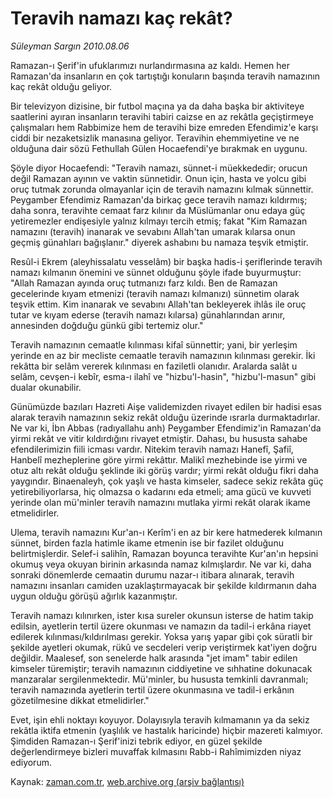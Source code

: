# Teravih namazı kaç rekât?

*Süleyman Sargın 2010.08.06*

<td class="columnist-detail">
<p>Ramazan-ı Şerif'in ufuklarımızı nurlandırmasına az kaldı. Hemen her Ramazan'da insanların en çok tartıştığı konuların başında teravih namazının kaç rekât olduğu geliyor.</p>
<p>
<div id="haberMetinDiv">
<p>Bir televizyon dizisine, bir futbol maçına ya da daha başka bir aktiviteye saatlerini ayıran insanların teravihi tabiri caizse en az rekâtla geçiştirmeye çalışmaları hem Rabbimize hem de teravihi bize emreden Efendimiz'e karşı ciddi bir nezaketsizlik manasına geliyor. Teravihin ehemmiyetine ve ne olduğuna dair sözü Fethullah Gülen Hocaefendi'ye bırakmak en uygunu.
<p>Şöyle diyor Hocaefendi: "Teravih namazı, sünnet-i müekkededir; orucun değil Ramazan ayının ve vaktin sünnetidir. Onun için, hasta ve yolcu gibi oruç tutmak zorunda olmayanlar için de teravih namazını kılmak sünnettir. Peygamber Efendimiz Ramazan'da birkaç gece teravih namazı kıldırmış; daha sonra, teravihte cemaat farz kılınır da Müslümanlar onu edaya güç yetiremezler endişesiyle yalnız kılmayı tercih etmiş; fakat "Kim Ramazan namazını (teravih) inanarak ve sevabını Allah'tan umarak kılarsa onun geçmiş günahları bağışlanır." diyerek ashabını bu namaza teşvik etmiştir.
<p>Resûl-i Ekrem (aleyhissalatu vesselâm) bir başka hadis-i şeriflerinde teravih namazı kılmanın önemini ve sünnet olduğunu şöyle ifade buyurmuştur: "Allah Ramazan ayında oruç tutmanızı farz kıldı. Ben de Ramazan gecelerinde kıyam etmenizi (teravih namazı kılmanızı) sünnetim olarak teşvik ettim. Kim inanarak ve sevabını Allah'tan bekleyerek ihlâs ile oruç tutar ve kıyam ederse (teravih namazı kılarsa) günahlarından arınır, annesinden doğduğu günkü gibi tertemiz olur."
<p>Teravih namazının cemaatle kılınması kifaî sünnettir; yani, bir yerleşim yerinde en az bir mecliste cemaatle teravih namazının kılınması gerekir. İki rekâtta bir selâm vererek kılınması en faziletli olanıdır. Aralarda salât u selâm, cevşen-i kebîr, esma-ı ilahî ve "hizbu'l-hasin", "hizbu'l-masun" gibi dualar okunabilir.
<p>Günümüzde bazıları Hazreti Aişe validemizden rivayet edilen bir hadisi esas alarak teravih namazının sekiz rekât olduğu üzerinde ısrarla durmaktadırlar. Ne var ki, İbn Abbas (radıyallahu anh) Peygamber Efendimiz'in Ramazan'da yirmi rekât ve vitir kıldırdığını rivayet etmiştir. Dahası, bu hususta sahabe efendilerimizin fiili icması vardır. Nitekim teravih namazı Hanefî, Şafiî, Hanbelî mezheplerine göre yirmi rekâttır. Malikî mezhebinde ise yirmi ve otuz altı rekât olduğu şeklinde iki görüş vardır; yirmi rekât olduğu fikri daha yaygındır. Binaenaleyh, çok yaşlı ve hasta kimseler, sadece sekiz rekâta güç yetirebiliyorlarsa, hiç olmazsa o kadarını eda etmeli; ama gücü ve kuvveti yerinde olan mü'minler teravih namazını mutlaka yirmi rekât olarak ikame etmelidirler.
<p>Ulema, teravih namazını Kur'an-ı Kerîm'i en az bir kere hatmederek kılmanın sünnet, birden fazla hatimle ikame etmenin ise bir fazilet olduğunu belirtmişlerdir. Selef-i salihîn, Ramazan boyunca teravihte Kur'an'ın hepsini okumuş veya okuyan birinin arkasında namaz kılmışlardır. Ne var ki, daha sonraki dönemlerde cemaatin durumu nazar-ı itibara alınarak, teravih namazını insanları camiden uzaklaştırmayacak bir şekilde kıldırmanın daha uygun olduğu görüşü ağırlık kazanmıştır.
<p>Teravih namazı kılınırken, ister kısa sureler okunsun isterse de hatim takip edilsin, ayetlerin tertil üzere okunması ve namazın da tadil-i erkâna riayet edilerek kılınması/kıldırılması gerekir. Yoksa yarış yapar gibi çok süratli bir şekilde ayetleri okumak, rükû ve secdeleri verip veriştirmek kat'iyen doğru değildir. Maalesef, son senelerde halk arasında "jet imam" tabir edilen kimseler türemiştir; teravih namazının ciddiyetine ve sıhhatine dokunacak manzaralar sergilenmektedir. Mü'minler, bu hususta temkinli davranmalı; teravih namazında ayetlerin tertil üzere okunmasına ve tadil-i erkânın gözetilmesine dikkat etmelidirler."
<p>Evet, işin ehli noktayı koyuyor. Dolayısıyla teravih kılmamanın ya da sekiz rekâtla iktifa etmenin (yaşlılık ve hastalık haricinde) hiçbir mazereti kalmıyor. Şimdiden Ramazan-ı Şerif'inizi tebrik ediyor, en güzel şekilde değerlendirmeye bizleri muvaffak kılmasını Rabb-i Rahîmimizden niyaz ediyorum. </p></p></p></p></p></p></p></p></div>
</p>
<a href="http://web.archive.org/web/20101224233522/mailto:s.sargin@zaman.com.tr">
</a></td>

Kaynak: [zaman.com.tr](http://zaman.com.tr/yazar.do?yazino=1012886), [web.archive.org (arşiv bağlantısı)](http://web.archive.org/web/20101224233522/http://zaman.com.tr/yazar.do?yazino=1012886)
